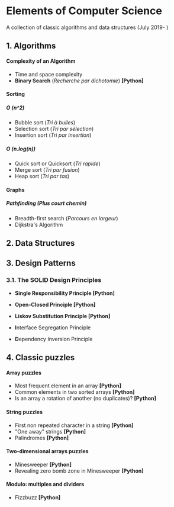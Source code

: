 # Elements of Computer Science

A collection of classic algorithms and data structures (July 2019- )

## 1. Algorithms

#### Complexity of an Algorithm

- Time and space complexity
- **Binary Search** (_Recherche par dichotomie_) **[Python]**

#### Sorting

##### O (_n_^2)

- Bubble sort (_Tri à bulles_)
- Selection sort (_Tri par sélection_)
- Insertion sort (_Tri par insertion_)

##### O (_n_.log(_n_))

- Quick sort or Quicksort (_Tri rapide_)
- Merge sort (_Tri par fusion_)
- Heap sort (_Tri par tas_)

#### Graphs

##### Pathfinding (_Plus court chemin_)

- Breadth-first search (_Parcours en largeur_)
- Dijkstra's Algorithm

## 2. Data Structures

## 3. Design Patterns

### 3.1. The SOLID Design Principles

- **Single Responsibility Principle [Python]**

- **Open-Closed Principle [Python]**

- **Liskov Substitution Principle [Python]**

- **I**nterface Segregation Principle

- **D**ependency Inversion Principle

## 4. Classic puzzles

#### Array puzzles

- Most frequent element in an array **[Python]**
- Common elements in two sorted arrays **[Python]**
- Is an array a rotation of another (no duplicates)? **[Python]**

#### String puzzles

- First non repeated character in a string **[Python]**
- "One away" strings **[Python]**
- Palindromes **[Python]**

#### Two-dimensional arrays puzzles

- Minesweeper **[Python]**
- Revealing zero bomb zone in Minesweeper **[Python]**

#### Modulo: multiples and dividers

- Fizzbuzz **[Python]**
